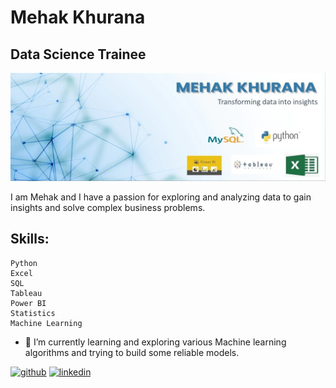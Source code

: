 # Mehak Khurana
## Data Science Trainee 

![Data Science Trainee ](https://github.com/MehakKhurana17/MehakKhurana17/blob/main/Image%20banner.jpg)


I am Mehak and I have a passion for exploring and analyzing data to gain insights and solve complex business problems. 

## Skills: 
    Python 
    Excel 
    SQL
    Tableau
    Power BI
    Statistics
    Machine Learning

- 🌱 I’m currently learning and exploring various Machine learning algorithms and trying to build some reliable models. 


[<img src='https://cdn.jsdelivr.net/npm/simple-icons@3.0.1/icons/github.svg' alt='github' height='40'>](https://github.com/https://github.com/MehakKhurana17)  [<img src='https://cdn.jsdelivr.net/npm/simple-icons@3.0.1/icons/linkedin.svg' alt='linkedin' height='40'>](https://www.linkedin.com/in/https://www.linkedin.com/in/mehak2000//)  
